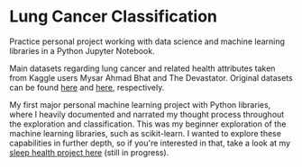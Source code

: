 # Lung Cancer Classification
Practice personal project working with data science and machine learning libraries in a Python Jupyter Notebook.

Main datasets regarding lung cancer and related health attributes taken from Kaggle users Mysar Ahmad Bhat and The Devastator. Original datasets can be found [here](https://www.kaggle.com/datasets/mysarahmadbhat/lung-cancer) and [here](https://www.kaggle.com/datasets/thedevastator/cancer-patients-and-air-pollution-a-new-link), respectively.

My first major personal machine learning project with Python libraries, where I heavily documented and narrated my thought process throughout the exploration and classification. This was my beginner exploration of the machine learning libraries, such as scikit-learn. I wanted to explore these capabilities in further depth, so if you're interested in that, take a look at my [sleep health project here](https://github.com/mgsalama/Sleep-Health-ML) (still in progress).
